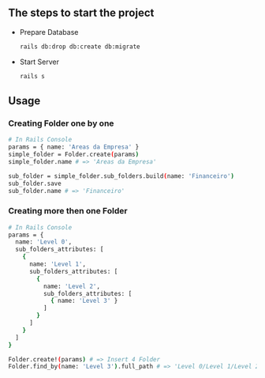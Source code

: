 ## The steps to start the project

- Prepare Database
  ```sh
  rails db:drop db:create db:migrate
  ```

- Start Server
  ```sh
  rails s
  ```

## Usage
### Creating Folder one by one

```sh
# In Rails Console
params = { name: 'Areas da Empresa' }
simple_folder = Folder.create(params)
simple_folder.name # => 'Areas da Empresa'

sub_folder = simple_folder.sub_folders.build(name: 'Financeiro')
sub_folder.save
sub_folder.name # => 'Financeiro'
```

### Creating more then one Folder

```sh
# In Rails Console
params = {
  name: 'Level 0',
  sub_folders_attributes: [
    {
      name: 'Level 1',
      sub_folders_attributes: [
        {
          name: 'Level 2',
          sub_folders_attributes: [
            { name: 'Level 3' }
          ]
        }
      ]
    }
  ]
}

Folder.create!(params) # => Insert 4 Folder
Folder.find_by(name: 'Level 3').full_path # => 'Level 0/Level 1/Level 2/Level 3

```